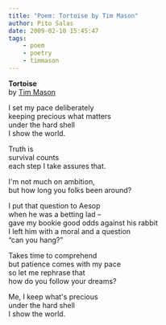 ```yaml
---
title: "Poem: Tortoise by Tim Mason"
author: Pito Salas
date: 2009-02-10 15:45:47
tags:
    - poem
    - poetry
    - timmason
---
```



**Tortoise**  
by [Tim Mason](<http://www.timothydmason.com/tortoise.shtml>)

I set my pace deliberately  
keeping precious what matters  
under the hard shell  
I show the world.

Truth is  
survival counts  
each step I take assures that.

I'm not much on ambition,  
but how long you folks been around?

I put that question to Aesop  
when he was a betting lad –  
gave my bookie good odds against his rabbit  
I left him with a moral and a question  
“can you hang?”

Takes time to comprehend  
but patience comes with my pace  
so let me rephrase that  
how do you follow your dreams?

Me, I keep what's precious  
under the hard shell  
I show the world.


